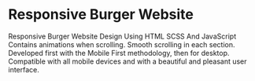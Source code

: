 # Responsive Burger Website 
Responsive Burger Website Design Using HTML SCSS And JavaScript     Contains animations when scrolling.     Smooth scrolling in each section.     Developed first with the Mobile First methodology, then for desktop.     Compatible with all mobile devices and with a beautiful and pleasant user interface.
